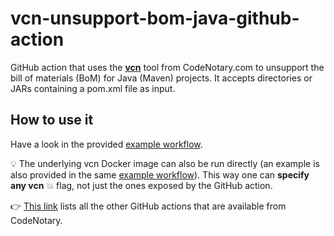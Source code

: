 # vcn-unsupport-bom-java-github-action

GitHub action that uses the **[vcn](https://github.com/codenotary/vcn)** tool from CodeNotary.com to unsupport the bill of materials (BoM) for Java (Maven) projects. It accepts directories or JARs containing a pom.xml file as input.

## How to use it

Have a look in the provided [example workflow](.github/workflows/example.yml).

:bulb: The underlying vcn Docker image can also be run directly (an example is also provided in the same [example workflow](.github/workflows/example.yml)). This way one can **specify any vcn** :boom: flag, not just the ones exposed by the GitHub action.

👉 [This link](https://github.com/marketplace?type=actions&query=publisher%3Acodenotary+) lists all the other GitHub actions that are available from CodeNotary.
